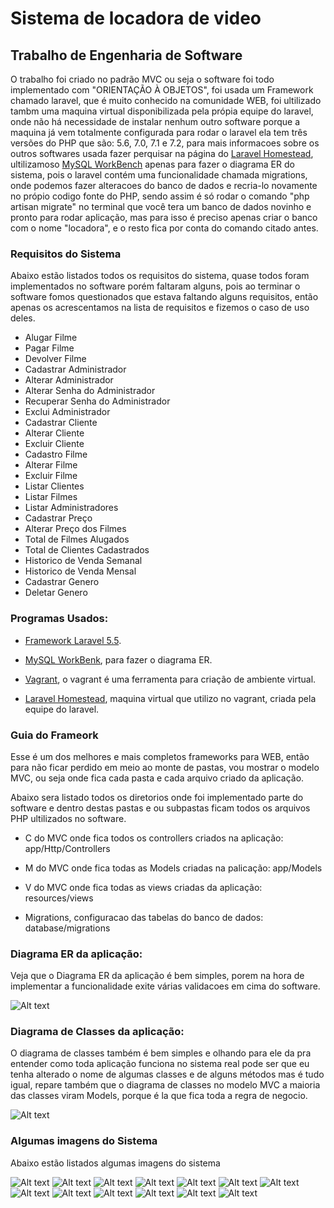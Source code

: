 # Sistema de locadora de video

## Trabalho de Engenharia de Software

O trabalho foi criado no padrão MVC ou seja o software foi todo implementado com "ORIENTAÇÃO À OBJETOS", foi usada um Framework chamado laravel, que é muito conhecido na comunidade WEB, foi ultilizado tambm uma maquina virtual disponibilizada pela própia equipe do laravel, onde não há necessidade de instalar nenhum outro software porque a maquina já vem totalmente configurada para rodar o laravel ela tem três versões do PHP que são: 5.6, 7.0, 7.1 e 7.2, para mais informacoes sobre os outros softwares usada fazer perquisar na página do [Laravel Homestead](https://laravel.com/docs/5.5/homestead), ultilizamoso [MySQL WorkBench](https://www.mysql.com/products/workbench/) apenas para fazer o diagrama ER do sistema, pois o laravel contém uma funcionalidade chamada migrations, onde podemos fazer alteracoes do banco de dados e recria-lo novamente no própio codigo fonte do PHP, sendo assim é só rodar o comando "php artisan migrate" no terminal que você tera um banco de dados novinho e pronto para rodar aplicação, mas para isso é preciso apenas criar o banco com o nome "locadora", e o resto fica por conta do comando citado antes.

### Requisitos do Sistema

Abaixo estão listados todos os requisitos do sistema, quase todos foram implementados no software porém faltaram alguns, pois ao terminar o software fomos questionados que estava faltando alguns requisitos, então apenas os acrescentamos na lista de requisitos e fizemos o caso de uso deles.

- Alugar Filme
- Pagar Filme
- Devolver Filme
- Cadastrar Administrador
- Alterar Administrador
- Alterar Senha do Administrador
- Recuperar Senha do Administrador
- Exclui Administrador
- Cadastrar Cliente
- Alterar Cliente
- Excluir Cliente
- Cadastro Filme
- Alterar Filme
- Excluir Filme
- Listar Clientes
- Listar Filmes
- Listar Administradores
- Cadastrar Preço 
- Alterar Preço dos Filmes
- Total de Filmes Alugados
- Total de Clientes Cadastrados
- Historico de Venda Semanal
- Historico de Venda Mensal
- Cadastrar Genero
- Deletar Genero

### Programas Usados:

- [Framework Laravel 5.5](https://laravel.com/docs/5.5).

- [MySQL WorkBenk](https://www.mysql.com/products/workbench/), para fazer o diagrama ER.

- [Vagrant](https://www.vagrantup.com/), o vagrant é uma ferramenta para criação de ambiente virtual.

- [Laravel Homestead](https://laravel.com/docs/5.5/homestead), maquina virtual que utilizo no vagrant, criada pela equipe do laravel.

### Guia do Frameork

Esse é um dos melhores e mais completos frameworks para WEB, então para não ficar perdido em meio ao monte de pastas, vou mostrar o modelo MVC, ou seja onde fica cada pasta e cada arquivo criado da aplicação.

Abaixo sera listado todos os diretorios onde foi implementado parte do software e dentro destas pastas e ou subpastas ficam todos os arquivos PHP ultilizados no software.

- C do MVC onde fica todos os controllers criados na aplicação: app/Http/Controllers
- M do MVC onde fica todas as Models criadas na palicação: app/Models
- V do MVC onde fica todas as views criadas da aplicação: resources/views

- Migrations, configuracao das tabelas do banco de dados: database/migrations


### Diagrama ER da aplicação:

Veja que o Diagrama ER da aplicação é bem simples, porem na hora de implementar a funcionalidade exite várias validacoes em cima do software.

![Alt text](Modelagens/ER_ORIGINAL.png?raw=true "Diagrama ER")


### Diagrama de Classes da aplicação:

O diagrama de classes também é bem simples e olhando para ele da pra entender como toda aplicação funciona no sistema real pode ser que eu tenha alterado o nome de algumas classes e de alguns métodos mas é tudo igual,
repare também que o diagrama de classes no modelo MVC a maioria das classes viram Models, porque é la que fica toda a regra de negocio.


![Alt text](Modelagens/diagrama_classes.png?raw=true "Diagrama de Classes")

### Algumas imagens do Sistema

Abaixo estão listados algumas imagens do sistema

![Alt text](imagens_do_sistema/tela_login.jpg?raw=true "Tela de Login")
![Alt text](imagens_do_sistema/tela_criar_Adiministrador.jpg?raw=true "Tela para Criar um Novo Usuario")
![Alt text](imagens_do_sistema/tela_recuperar_senha.jpg?raw=true "Tela para Recuperar Senha")
![Alt text](imagens_do_sistema/tela_inicial_sistema.jpg?raw=true "Tela inicial do Sistema")
![Alt text](imagens_do_sistema/tela_visualizar_filme.jpg?raw=true "Tela para Visualizar Filme")
![Alt text](imagens_do_sistema/tela_cadastrar_filme.jpg?raw=true "Tela para Cadastrar novo Filme")
![Alt text](imagens_do_sistema/tela_lista_clientes.jpg?raw=true "Tela para Listar Clientes")
![Alt text](imagens_do_sistema/tela_incluir_preco_desconto.jpg?raw=true "Tela para Incluir Preço e Desconto")
![Alt text](imagens_do_sistema/tela_cadastrar_filme.jpg?raw=true "Tela para Cadastrar Filme")
![Alt text](imagens_do_sistema/tela_controle_usuarios_do_sistema.jpg?raw=true "Tela de Controle de Usuários do Sistema")
![Alt text](imagens_do_sistema/tela_de_relatorios.jpg?raw=true "Tela de Relatórios")
![Alt text](imagens_do_sistema/telatorio_semanal.jpg?raw=true "Tela de Relatório Semanal")
![Alt text](imagens_do_sistema/alugar_filmes.jpg?raw=true "Tela para Alugar Filme")